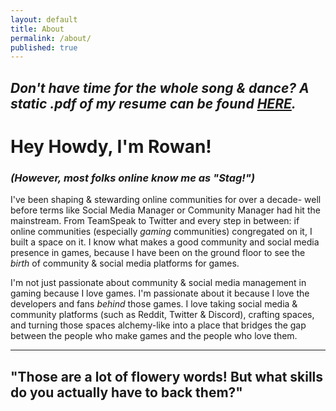```yaml
---
layout: default
title: About
permalink: /about/
published: true
---
```

*Don't have time for the whole song & dance? A static .pdf of my resume can be found [HERE](https://rowanjwilson.com/).*
---
# Hey Howdy, I'm Rowan!
### *(However, most folks online know me as "Stag!")*

I've been shaping & stewarding online communities for over a decade- well before terms like Social Media Manager or Community Manager had hit the mainstream. From TeamSpeak to Twitter and every step in between: if online communities (especially *gaming* communities) congregated on it, I built a space on it. I know what makes a good community and social media presence in games, because I have been on the ground floor to see the *birth* of community & social media platforms for games.

I'm not just passionate about community & social media management in gaming because I love games. I'm passionate about it because I love the developers and fans *behind* those games. I love taking social media & community platforms (such as Reddit, Twitter & Discord), crafting spaces, and turning those spaces alchemy-like into a place that bridges the gap between the people who make games and the people who love them.

---
## "Those are a lot of flowery words! But what skills do you actually have to back them?"
